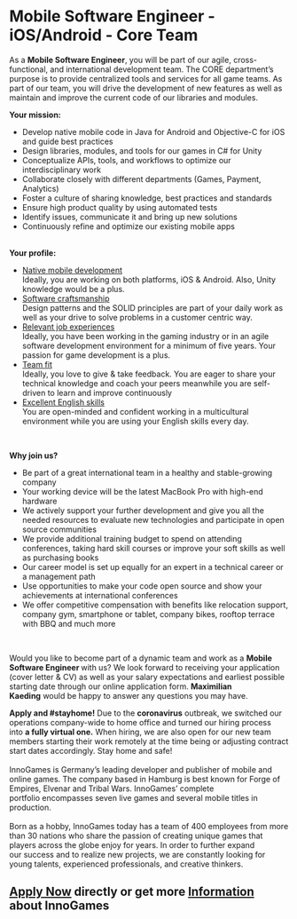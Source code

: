 <h1>Mobile Software Engineer - iOS/Android - Core Team</h1>
<p><span>As a&nbsp;</span><strong><span>Mobile Software Engineer</span></strong><span>, you will be part of our agile, cross-functional, and international development team. The CORE department&rsquo;s purpose is to provide centralized tools and services for all game teams. As part of our team, you will drive the development of new features as well as maintain and improve the current code of our libraries and modules.</span></p><p><strong>Your mission:</strong></p><ul><li><span>Develop native mobile code in Java for Android and Objective-C for iOS and guide best practices</span></li><li><span>Design libraries, modules, and tools for our games in C# for Unity</span></li><li><span>Conceptualize&nbsp;APIs, tools, and workflows to optimize our interdisciplinary work</span></li><li><span>Collaborate closely with different departments (Games, Payment, Analytics)</span></li><li><span>Foster a culture of sharing knowledge, best practices and standards</span></li><li><span>Ensure high product quality by using automated tests</span></li><li><span>Identify issues, communicate it and bring up new solutions</span></li><li><span>Continuously refine and optimize our existing mobile apps</span></li></ul><strong><br />Your profile:</strong><br /><ul><li><span><span style="text-decoration: underline;">Native mobile development</span><br />Ideally, you are working on both platforms, iOS &amp; Android. Also, Unity knowledge would be a plus.</span></li><li><span><span style="text-decoration: underline;">Software craftsmanship</span><br />Design patterns and the SOLID principles are part of your daily work as well as your drive to solve problems in a customer centric way.<br /></span></li><li><span><span style="text-decoration: underline;">Relevant job experiences</span><br />Ideally, you have been&nbsp;</span><span>working in the gaming industry&nbsp;</span><span>or in an agile software development environment for a minimum of&nbsp;five years. Your p</span><span>assion for game development is a plus.</span></li><li><span><span style="text-decoration: underline;">Team fit</span><br />Ideally, you love to give &amp; take feedback. Y</span><span>ou are eager to share your technical knowledge and coach your peers meanwhile you&nbsp;</span>are self-driven to learn and improve&nbsp;continuously</li><li><span><span style="text-decoration: underline;">Excellent English skills</span><br />You are open-minded and confident working in a multicultural environment while you are using your English skills every day.</span></li></ul><br /><p><strong>Why join us?<br /></strong></p><ul><li>Be part of a great international team in a healthy and stable-growing company</li><li>Your working device will be the latest MacBook Pro with high-end hardware</li><li>We actively support your further development and give you all the needed resources to evaluate new technologies and participate in open source communities</li><li>We provide additional training budget to spend on attending conferences, taking hard skill courses or improve your soft skills as well as purchasing books</li><li>Our career model is set up equally for an expert in a technical career or a management path</li><li>Use opportunities to make your code open source and show your achievements at international conferences</li><li>We offer competitive compensation with benefits like relocation support, company gym, smartphone or tablet, company bikes, rooftop terrace with BBQ and much more</li></ul><br /><p>Would you like to become part of a dynamic team and work as a <strong>Mobile Software Engineer&nbsp;</strong>with us?&nbsp;We look forward to receiving your application (cover letter &amp; CV) as well as your salary expectations and earliest possible starting date through our online application form.<span>&nbsp;</span><strong>Maximilian Kaeding</strong><span>&nbsp;</span>would be happy to answer any questions you may have.</p><p><span><strong>Apply and #stayhome!</strong>&nbsp;Due to the&nbsp;<strong>coronavirus</strong>&nbsp;outbreak, we switched our operations company-wide to home office and turned our hiring process into&nbsp;<strong>a fully virtual one.</strong>&nbsp;When hiring, we are also open for our new team members starting their work remotely at the time being or adjusting contract start dates accordingly. Stay home and safe!<br /><br /></span><span>InnoGames is Germany&rsquo;s leading developer and publisher of mobile and online games. The company based in&nbsp;</span><span>Hamburg is best known for Forge of Empires, Elvenar and Tribal Wars. InnoGames&rsquo; complete portfolio&nbsp;</span><span>encompasses seven live games and several mobile titles in production.<br /><br /></span><span>Born as a hobby, InnoGames today has a team of 400 employees from more than 30 nations who share the&nbsp;</span><span>passion of creating unique games that players across the globe enjoy for years. In order to further expand our&nbsp;</span><span>success and to realize new projects, we are constantly looking for young talents, experienced professionals,&nbsp;</span><span>and creative thinkers.</span></p>

<h2><a href="https://jobs.jobvite.com/careers/innogames/job/oCwPcfwT/apply?__jvst=Job+Board&__jvsd=github_jobs_repo">Apply Now</a> directly or get more <a href="https://www.innogames.com/career/detail/job/mobile-software-engineer-ios-android-core-team/?s=github_jobs_repo">Information</a> about InnoGames</h2>